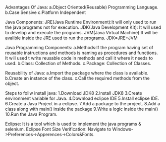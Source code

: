 Advantages Of Java:
a.Object Oriented(Reusable) Programming Language.
b.Case Sensive
c.Platform Independent

Java Components:
JRE(Java Runtime Environment):It will only used to run the java programs not for execution.
JDK(Java Development Kit): It will used to develop and execute the programs.
JVM(Java Virtual Machine):It will be avalible inside the JRE used to run the programs.
                       JDK=JRE+JVM

Java Programming Components:
a.Methods:If the program having set of reusable instructions and methods is naming as procedures and functions. It will used t write reusable code in methods and call it where it needs to used.
b.Class: Collection of Methods.
c.Package: Collection of Classes.

Reusability of Java:
a.Import the package where the class is available.
b.Create an instance of the class.
c.Call the required methods from the object.

Steps to follw install java:
1.Download JDK8
2.Install JDK8
3.Create environment variable for Java.
4.Download eclipse IDE
5.Install eclipse IDE.
6.Create a Java Project in a eclipse.
7.Add a package to the project.
8.Add a class along with main() inside the package
9.Write a logic inside the main()
10.Run the Java Program.

Eclipse: It is a tool which is used to implement the java programs & selenium.
Eclipse Font Size Verification: Navigate to Windows->Preferences->Apperences->Colors&Fonts.